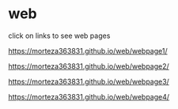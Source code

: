 # web
click on links to see web pages


https://morteza363831.github.io/web/webpage1/



https://morteza363831.github.io/web/webpage2/



https://morteza363831.github.io/web/webpage3/



https://morteza363831.github.io/web/webpage4/

